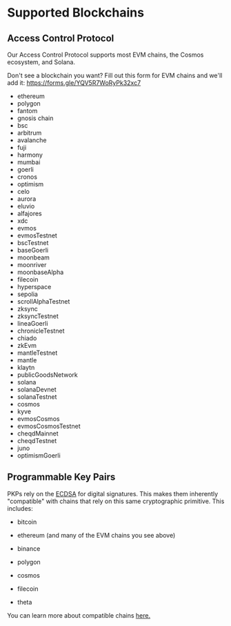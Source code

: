 # Supported Blockchains

## Access Control Protocol

 Our Access Control Protocol supports most EVM chains, the Cosmos ecosystem, and Solana.

Don't see a blockchain you want?  Fill out this form for EVM chains and we'll add it: https://forms.gle/YQV5R7WoRyPk32xc7

- ethereum
- polygon
- fantom
- gnosis chain
- bsc
- arbitrum
- avalanche
- fuji
- harmony
- mumbai
- goerli
- cronos
- optimism
- celo
- aurora
- eluvio
- alfajores
- xdc
- evmos
- evmosTestnet
- bscTestnet
- baseGoerli
- moonbeam
- moonriver
- moonbaseAlpha
- filecoin
- hyperspace
- sepolia
- scrollAlphaTestnet
- zksync
- zksyncTestnet
- lineaGoerli
- chronicleTestnet
- chiado
- zkEvm
- mantleTestnet
- mantle
- klaytn
- publicGoodsNetwork
- solana
- solanaDevnet
- solanaTestnet
- cosmos
- kyve
- evmosCosmos
- evmosCosmosTestnet
- cheqdMainnet
- cheqdTestnet
- juno
- optimismGoerli


## Programmable Key Pairs

 PKPs rely on the [ECDSA](https://blog.cloudflare.com/ecdsa-the-digital-signature-algorithm-of-a-better-internet/) for digital signatures. This makes them inherently "compatible" with chains that rely on this same cryptographic primitive. This includes:

- bitcoin

- ethereum (and many of the EVM chains you see above)

- binance

- polygon

- cosmos

- filecoin

- theta

You can learn more about compatible chains [here.](http://ethanfast.com/top-crypto.html)
 
